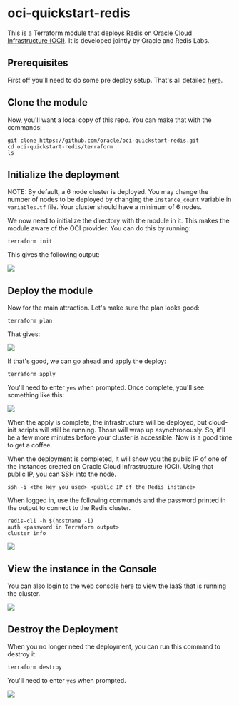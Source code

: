 # oci-quickstart-redis
This is a Terraform module that deploys [Redis](https://redis.io) on [Oracle Cloud Infrastructure (OCI)](https://cloud.oracle.com/en_US/cloud-infrastructure). It is developed jointly by Oracle and Redis Labs.

## Prerequisites
First off you'll need to do some pre deploy setup.  That's all detailed [here](https://github.com/oracle/oci-quickstart-prerequisites).

## Clone the module
Now, you'll want a local copy of this repo.  You can make that with the commands:

    git clone https://github.com/oracle/oci-quickstart-redis.git
    cd oci-quickstart-redis/terraform
    ls

## Initialize the deployment

NOTE: By default, a 6 node cluster is deployed. You may change the number of nodes to be deployed by changing the `instance_count` variable in `variables.tf` file. Your cluster should have a minimum of 6 nodes.

We now need to initialize the directory with the module in it.  This makes the module aware of the OCI provider.  You can do this by running:

    terraform init

This gives the following output:

![](./images/terraform-init.png)

## Deploy the module
Now for the main attraction.  Let's make sure the plan looks good:

    terraform plan

That gives:

![](./images/terraform-plan.png)

If that's good, we can go ahead and apply the deploy:

    terraform apply

You'll need to enter `yes` when prompted.  Once complete, you'll see something like this:

![](./images/terraform-apply.png)

When the apply is complete, the infrastructure will be deployed, but cloud-init scripts will still be running.  Those will wrap up asynchronously.  So, it'll be a few more minutes before your cluster is accessible.  Now is a good time to get a coffee.

When the deployment is completed, it will show you the public IP of one of the instances created on Oracle Cloud Infrastructure (OCI). Using that public IP, you can SSH into the node.

`ssh -i <the key you used> <public IP of the Redis instance>`

When logged in, use the following commands and the password printed in the output to connect to the Redis cluster.

```
redis-cli -h $(hostname -i)
auth <password in Terraform output>
cluster info
```

![](./images/redis.png)

## View the instance in the Console
You can also login to the web console [here](https://console.us-phoenix-1.oraclecloud.com/a/compute/instances) to view the IaaS that is running the cluster.

![](./images/console.png)

## Destroy the Deployment
When you no longer need the deployment, you can run this command to destroy it:

    terraform destroy

You'll need to enter `yes` when prompted.

![](./images/terraform-destroy.png)
